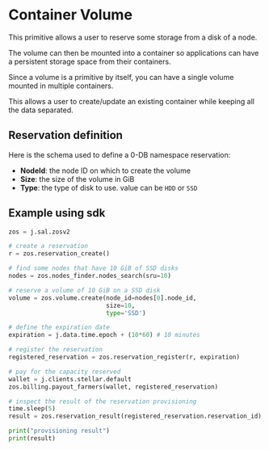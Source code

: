 # Container Volume

This primitive allows a user to reserve some storage from a disk of a node.

The volume can then be mounted into a container so applications can have a persistent storage space from their containers.

Since a volume is a primitive by itself, you can have a single volume mounted in multiple containers.

This allows a user to create/update an existing container while keeping all the data separated.

## Reservation definition

Here is the schema used to define a 0-DB namespace reservation:

- **NodeId**: the node ID on which to create the volume
- **Size**: the size of the volume in GiB
- **Type**: the type of disk to use. value can be `HDD` or `SSD`

## Example using sdk

```python
zos = j.sal.zosv2

# create a reservation
r = zos.reservation_create()

# find some nodes that have 10 GiB of SSD disks
nodes = zos.nodes_finder.nodes_search(sru=10)

# reserve a volume of 10 GiB on a SSD disk
volume = zos.volume.create(node_id=nodes[0].node_id,
                           size=10,
                           type='SSD')

# define the expiration date
expiration = j.data.time.epoch + (10*60) # 10 minutes

# register the reservation
registered_reservation = zos.reservation_register(r, expiration)

# pay for the capacity reserved
wallet = j.clients.stellar.default
zos.billing.payout_farmers(wallet, registered_reservation)

# inspect the result of the reservation provisioning
time.sleep(5)
result = zos.reservation_result(registered_reservation.reservation_id)

print("provisioning result")
print(result)
```

